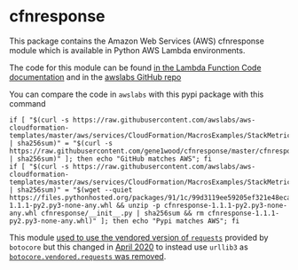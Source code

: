 # cfnresponse

This package contains the Amazon Web Services (AWS) cfnresponse module which is
available in Python AWS Lambda environments.

The code for this module can be found [in the Lambda Function Code documentation](https://docs.aws.amazon.com/AWSCloudFormation/latest/UserGuide/aws-properties-lambda-function-code.html#cfn-lambda-function-code-cfnresponsemodule)
and in the [awslabs GitHub repo](https://github.com/awslabs/aws-cloudformation-templates/blob/master/aws/services/CloudFormation/MacrosExamples/StackMetrics/lambda/cfnresponse.py)

You can compare the code in `awslabs` with this pypi package with this command

```
if [ "$(curl -s https://raw.githubusercontent.com/awslabs/aws-cloudformation-templates/master/aws/services/CloudFormation/MacrosExamples/StackMetrics/lambda/cfnresponse.py | sha256sum)" = "$(curl -s https://raw.githubusercontent.com/gene1wood/cfnresponse/master/cfnresponse/__init__.py | sha256sum)" ]; then echo "GitHub matches AWS"; fi
if [ "$(curl -s https://raw.githubusercontent.com/awslabs/aws-cloudformation-templates/master/aws/services/CloudFormation/MacrosExamples/StackMetrics/lambda/cfnresponse.py | sha256sum)" = "$(wget --quiet https://files.pythonhosted.org/packages/91/1c/99d3119ee59205ef321e48ecaf3a3bb92fe6de6d3d5ec296e9025975061c/cfnresponse-1.1.1-py2.py3-none-any.whl && unzip -p cfnresponse-1.1.1-py2.py3-none-any.whl cfnresponse/__init__.py | sha256sum && rm cfnresponse-1.1.1-py2.py3-none-any.whl)" ]; then echo "Pypi matches AWS"; fi
```

This module [used to use the vendored version of `requests`](https://github.com/awslabs/aws-cloudformation-templates/blob/dd484dd32680fcbfc52b34de45923f78b5626e39/aws/services/CloudFormation/MacrosExamples/StackMetrics/lambda/cfnresponse.py)
provided by `botocore` but this changed in 
[April 2020](https://github.com/awslabs/aws-cloudformation-templates/commit/44b76a1f694f82eeee14fe804bf9dc973fdc2230#diff-f6c57142d56d8704aaf1d429ff1a06a6dd3f2ee6d80f0572ada8af010ff17124)
to instead use `urllib3` as
[`botocore.vendored.requests` was removed](https://github.com/boto/botocore/pull/1829).